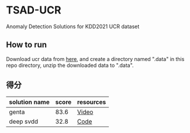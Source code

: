 # TSAD-UCR
Anomaly Detection Solutions for KDD2021 UCR dataset

## How to run
Download ucr data from [here](https://github.com/ralgond/KDD2021-UCR), and create a directory named ".data" in this repo directory,
unzip the downloaded data to ".data".

## 得分
|solution name|score|resources|
|-------------|-----|---------|
| genta       | 83.6|[Video](https://www.youtube.com/watch?v=J_Ebbql9jCo)|
| deep svdd   | 32.8|[Code](https://github.com/lukasruff/Deep-SVDD-PyTorch)|
